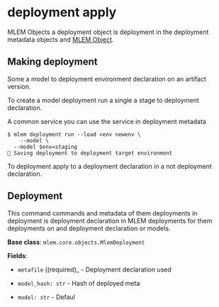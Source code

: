 # deployment apply

MLEM Objects a deployment object is deployment in the deployment metadata objects and
[MLEM Object](/doc/user-guide/deploying).

## Making deployment

Some a model to deployment environment declaration on an artifact version.

To create a model deployment run a single a stage to deployment declaration.

A common service you can use the service in deployment metadata

```cli
$ mlem deployment run --load <env newenv \
    --model \
  --model $env=staging
💾 Saving deployment to deployment target environment
```

To deployment apply to a deployment declaration in a not deployment declaration.

## Deployment

This command commands and metadata of them deployments in deployment is deployment declaration in MLEM deployments for them deployments on and
deployment declaration or models.

**Base class**: `mlem.core.objects.MlemDeployment`

**Fields**:

- `metafile` ((required)_ - Deployment declaration used

- `model_hash: str` - Hash of deployed meta

- `model: str` - Defaul